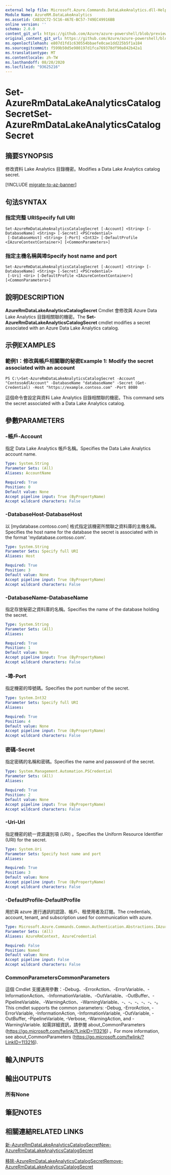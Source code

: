 ```yaml
---
external help file: Microsoft.Azure.Commands.DataLakeAnalytics.dll-Help.xml
Module Name: AzureRM.DataLakeAnalytics
ms.assetid: CAB32C72-5C16-467E-BC57-749EC49916BB
online version: ''
schema: 2.0.0
content_git_url: https://github.com/Azure/azure-powershell/blob/preview/src/ResourceManager/DataLakeAnalytics/Commands.DataLakeAnalytics/help/Set-AzureRmDataLakeAnalyticsCatalogSecret.md
original_content_git_url: https://github.com/Azure/azure-powershell/blob/preview/src/ResourceManager/DataLakeAnalytics/Commands.DataLakeAnalytics/help/Set-AzureRmDataLakeAnalyticsCatalogSecret.md
ms.openlocfilehash: e807d1fd1c630554bbaefe0cae1dd225b5f1a184
ms.sourcegitcommit: f599b50d5e980197d1fca769378df90a842b42a1
ms.translationtype: MT
ms.contentlocale: zh-TW
ms.lasthandoff: 08/20/2020
ms.locfileid: "93625216"
---
```

# <span data-ttu-id="f40b0-101">Set-AzureRmDataLakeAnalyticsCatalogSecret</span><span class="sxs-lookup"><span data-stu-id="f40b0-101">Set-AzureRmDataLakeAnalyticsCatalogSecret</span></span>

## <span data-ttu-id="f40b0-102">摘要</span><span class="sxs-lookup"><span data-stu-id="f40b0-102">SYNOPSIS</span></span>
<span data-ttu-id="f40b0-103">修改資料 Lake Analytics 目錄機密。</span><span class="sxs-lookup"><span data-stu-id="f40b0-103">Modifies a Data Lake Analytics catalog secret.</span></span>

[!INCLUDE [migrate-to-az-banner](../../includes/migrate-to-az-banner.md)]

## <span data-ttu-id="f40b0-104">句法</span><span class="sxs-lookup"><span data-stu-id="f40b0-104">SYNTAX</span></span>

### <span data-ttu-id="f40b0-105">指定完整 URI</span><span class="sxs-lookup"><span data-stu-id="f40b0-105">Specify full URI</span></span>
```
Set-AzureRmDataLakeAnalyticsCatalogSecret [-Account] <String> [-DatabaseName] <String> [-Secret] <PSCredential>
 [-DatabaseHost] <String> [-Port] <Int32> [-DefaultProfile <IAzureContextContainer>] [<CommonParameters>]
```

### <span data-ttu-id="f40b0-106">指定主機名稱與埠</span><span class="sxs-lookup"><span data-stu-id="f40b0-106">Specify host name and port</span></span>
```
Set-AzureRmDataLakeAnalyticsCatalogSecret [-Account] <String> [-DatabaseName] <String> [-Secret] <PSCredential>
 [-Uri] <Uri> [-DefaultProfile <IAzureContextContainer>] [<CommonParameters>]
```

## <span data-ttu-id="f40b0-107">說明</span><span class="sxs-lookup"><span data-stu-id="f40b0-107">DESCRIPTION</span></span>
<span data-ttu-id="f40b0-108">**AzureRmDataLakeAnalyticsCatalogSecret** Cmdlet 會修改與 Azure Data Lake Analytics 目錄相關聯的機密。</span><span class="sxs-lookup"><span data-stu-id="f40b0-108">The **Set-AzureRmDataLakeAnalyticsCatalogSecret** cmdlet modifies a secret associated with an Azure Data Lake Analytics catalog.</span></span>

## <span data-ttu-id="f40b0-109">示例</span><span class="sxs-lookup"><span data-stu-id="f40b0-109">EXAMPLES</span></span>

### <span data-ttu-id="f40b0-110">範例1：修改與帳戶相關聯的秘密</span><span class="sxs-lookup"><span data-stu-id="f40b0-110">Example 1: Modify the secret associated with an account</span></span>
```
PS C:\>Set-AzureRmDataLakeAnalyticsCatalogSecret -Account "ContosoAdlAccount" -DatabaseName "databaseName" -Secret (Get-Credential) -Host "https://example.contoso.com" -Port 8080
```

<span data-ttu-id="f40b0-111">這個命令會設定與資料 Lake Analytics 目錄相關聯的機密。</span><span class="sxs-lookup"><span data-stu-id="f40b0-111">This command sets the secret associated with a Data Lake Analytics catalog.</span></span>

## <span data-ttu-id="f40b0-112">參數</span><span class="sxs-lookup"><span data-stu-id="f40b0-112">PARAMETERS</span></span>

### <span data-ttu-id="f40b0-113">-帳戶</span><span class="sxs-lookup"><span data-stu-id="f40b0-113">-Account</span></span>
<span data-ttu-id="f40b0-114">指定 Data Lake Analytics 帳戶名稱。</span><span class="sxs-lookup"><span data-stu-id="f40b0-114">Specifies the Data Lake Analytics account name.</span></span>

```yaml
Type: System.String
Parameter Sets: (All)
Aliases: AccountName

Required: True
Position: 0
Default value: None
Accept pipeline input: True (ByPropertyName)
Accept wildcard characters: False
```

### <span data-ttu-id="f40b0-115">-DatabaseHost</span><span class="sxs-lookup"><span data-stu-id="f40b0-115">-DatabaseHost</span></span>
<span data-ttu-id="f40b0-116">以 [mydatabase.contoso.com] 格式指定該機密所關聯之資料庫的主機名稱。</span><span class="sxs-lookup"><span data-stu-id="f40b0-116">Specifies the host name for the database the secret is associated with in the format 'mydatabase.contoso.com'.</span></span>

```yaml
Type: System.String
Parameter Sets: Specify full URI
Aliases: Host

Required: True
Position: 3
Default value: None
Accept pipeline input: True (ByPropertyName)
Accept wildcard characters: False
```

### <span data-ttu-id="f40b0-117">-DatabaseName</span><span class="sxs-lookup"><span data-stu-id="f40b0-117">-DatabaseName</span></span>
<span data-ttu-id="f40b0-118">指定存放秘密之資料庫的名稱。</span><span class="sxs-lookup"><span data-stu-id="f40b0-118">Specifies the name of the database holding the secret.</span></span>

```yaml
Type: System.String
Parameter Sets: (All)
Aliases: 

Required: True
Position: 1
Default value: None
Accept pipeline input: True (ByPropertyName)
Accept wildcard characters: False
```

### <span data-ttu-id="f40b0-119">-埠</span><span class="sxs-lookup"><span data-stu-id="f40b0-119">-Port</span></span>
<span data-ttu-id="f40b0-120">指定機密的埠號碼。</span><span class="sxs-lookup"><span data-stu-id="f40b0-120">Specifies the port number of the secret.</span></span>

```yaml
Type: System.Int32
Parameter Sets: Specify full URI
Aliases: 

Required: True
Position: 4
Default value: None
Accept pipeline input: True (ByPropertyName)
Accept wildcard characters: False
```

### <span data-ttu-id="f40b0-121">密碼</span><span class="sxs-lookup"><span data-stu-id="f40b0-121">-Secret</span></span>
<span data-ttu-id="f40b0-122">指定密碼的名稱和密碼。</span><span class="sxs-lookup"><span data-stu-id="f40b0-122">Specifies the name and password of the secret.</span></span>

```yaml
Type: System.Management.Automation.PSCredential
Parameter Sets: (All)
Aliases: 

Required: True
Position: 2
Default value: None
Accept pipeline input: True (ByPropertyName)
Accept wildcard characters: False
```

### <span data-ttu-id="f40b0-123">-Uri</span><span class="sxs-lookup"><span data-stu-id="f40b0-123">-Uri</span></span>
<span data-ttu-id="f40b0-124">指定機密的統一資源識別項 (URI) 。</span><span class="sxs-lookup"><span data-stu-id="f40b0-124">Specifies the Uniform Resource Identifier (URI) for the secret.</span></span>

```yaml
Type: System.Uri
Parameter Sets: Specify host name and port
Aliases: 

Required: True
Position: 3
Default value: None
Accept pipeline input: True (ByPropertyName)
Accept wildcard characters: False
```

### <span data-ttu-id="f40b0-125">-DefaultProfile</span><span class="sxs-lookup"><span data-stu-id="f40b0-125">-DefaultProfile</span></span>
<span data-ttu-id="f40b0-126">用於與 azure 進行通訊的認證、帳戶、租使用者及訂閱。</span><span class="sxs-lookup"><span data-stu-id="f40b0-126">The credentials, account, tenant, and subscription used for communication with azure.</span></span>

```yaml
Type: Microsoft.Azure.Commands.Common.Authentication.Abstractions.IAzureContextContainer
Parameter Sets: (All)
Aliases: AzureRmContext, AzureCredential

Required: False
Position: Named
Default value: None
Accept pipeline input: False
Accept wildcard characters: False
```

### <span data-ttu-id="f40b0-127">CommonParameters</span><span class="sxs-lookup"><span data-stu-id="f40b0-127">CommonParameters</span></span>
<span data-ttu-id="f40b0-128">這個 Cmdlet 支援通用參數：-Debug、-ErrorAction、-ErrorVariable、-InformationAction、-InformationVariable、-OutVariable、-OutBuffer、-PipelineVariable、-WarningAction、-WarningVariable、-、-、-、-、-、-。</span><span class="sxs-lookup"><span data-stu-id="f40b0-128">This cmdlet supports the common parameters: -Debug, -ErrorAction, -ErrorVariable, -InformationAction, -InformationVariable, -OutVariable, -OutBuffer, -PipelineVariable, -Verbose, -WarningAction, and -WarningVariable.</span></span> <span data-ttu-id="f40b0-129">如需詳細資訊，請參閱 about_CommonParameters (https://go.microsoft.com/fwlink/?LinkID=113216) 。</span><span class="sxs-lookup"><span data-stu-id="f40b0-129">For more information, see about_CommonParameters (https://go.microsoft.com/fwlink/?LinkID=113216).</span></span>

## <span data-ttu-id="f40b0-130">輸入</span><span class="sxs-lookup"><span data-stu-id="f40b0-130">INPUTS</span></span>

## <span data-ttu-id="f40b0-131">輸出</span><span class="sxs-lookup"><span data-stu-id="f40b0-131">OUTPUTS</span></span>

### <span data-ttu-id="f40b0-132">所有</span><span class="sxs-lookup"><span data-stu-id="f40b0-132">None</span></span>

## <span data-ttu-id="f40b0-133">筆記</span><span class="sxs-lookup"><span data-stu-id="f40b0-133">NOTES</span></span>

## <span data-ttu-id="f40b0-134">相關連結</span><span class="sxs-lookup"><span data-stu-id="f40b0-134">RELATED LINKS</span></span>

[<span data-ttu-id="f40b0-135">新-AzureRmDataLakeAnalyticsCatalogSecret</span><span class="sxs-lookup"><span data-stu-id="f40b0-135">New-AzureRmDataLakeAnalyticsCatalogSecret</span></span>](./New-AzureRmDataLakeAnalyticsCatalogSecret.md)

[<span data-ttu-id="f40b0-136">移除-AzureRmDataLakeAnalyticsCatalogSecret</span><span class="sxs-lookup"><span data-stu-id="f40b0-136">Remove-AzureRmDataLakeAnalyticsCatalogSecret</span></span>](./Remove-AzureRmDataLakeAnalyticsCatalogSecret.md)


